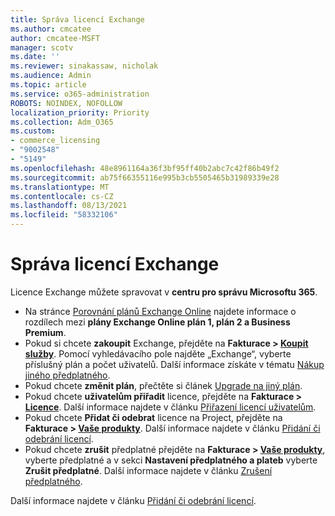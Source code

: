```yaml
---
title: Správa licencí Exchange
ms.author: cmcatee
author: cmcatee-MSFT
manager: scotv
ms.date: ''
ms.reviewer: sinakassaw, nicholak
ms.audience: Admin
ms.topic: article
ms.service: o365-administration
ROBOTS: NOINDEX, NOFOLLOW
localization_priority: Priority
ms.collection: Adm_O365
ms.custom:
- commerce_licensing
- "9002548"
- "5149"
ms.openlocfilehash: 48e8961164a36f3bf95ff40b2abc7c42f86b49f2
ms.sourcegitcommit: ab75f66355116e995b3cb5505465b31989339e28
ms.translationtype: MT
ms.contentlocale: cs-CZ
ms.lasthandoff: 08/13/2021
ms.locfileid: "58332106"
---
```

# <a name="exchange-license-management"></a>Správa licencí Exchange

Licence Exchange můžete spravovat v **centru pro správu Microsoftu 365**.

- Na stránce [Porovnání plánů Exchange Online](https://www.microsoft.com/microsoft-365/exchange/compare-microsoft-exchange-online-plans) najdete informace o rozdílech mezi **plány Exchange Online plán 1, plán 2 a Business Premium**.
- Pokud si chcete **zakoupit** Exchange, přejděte na **Fakturace > [Koupit služby](https://go.microsoft.com/fwlink/p/?linkid=868433)**. Pomocí vyhledávacího pole najděte „Exchange“, vyberte příslušný plán a počet uživatelů. Další informace získáte v tématu [Nákup jiného předplatného](https://docs.microsoft.com/microsoft-365/commerce/try-or-buy-microsoft-365#buy-a-different-subscription).
- Pokud chcete **změnit plán**, přečtěte si článek [Upgrade na jiný plán](https://docs.microsoft.com/microsoft-365/commerce/subscriptions/upgrade-to-different-plan).
- Pokud chcete **uživatelům přiřadit** licence, přejděte na **Fakturace > [Licence](https://go.microsoft.com/fwlink/p/?linkid=842264)**. Další informace najdete v článku [Přiřazení licencí uživatelům](https://docs.microsoft.com/microsoft-365/admin/manage/assign-licenses-to-users).
- Pokud chcete **Přidat či odebrat** licence na Project, přejděte na **Fakturace > [Vaše produkty](https://go.microsoft.com/fwlink/p/?linkid=842054)**. Další informace najdete v článku [Přidání či odebrání licencí](https://docs.microsoft.com/microsoft-365/commerce/licenses/buy-licenses).
- Pokud chcete **zrušit** předplatné přejděte na **Fakturace > [Vaše produkty](https://go.microsoft.com/fwlink/p/?linkid=842054)**, vyberte předplatné a v sekci **Nastavení předplatného a plateb** vyberte **Zrušit předplatné**. Další informace najdete v článku [Zrušení předplatného](https://docs.microsoft.com/microsoft-365/commerce/subscriptions/cancel-your-subscription).

Další informace najdete v článku [Přidání či odebrání licencí](https://docs.microsoft.com/microsoft-365/commerce/licenses/buy-licenses).